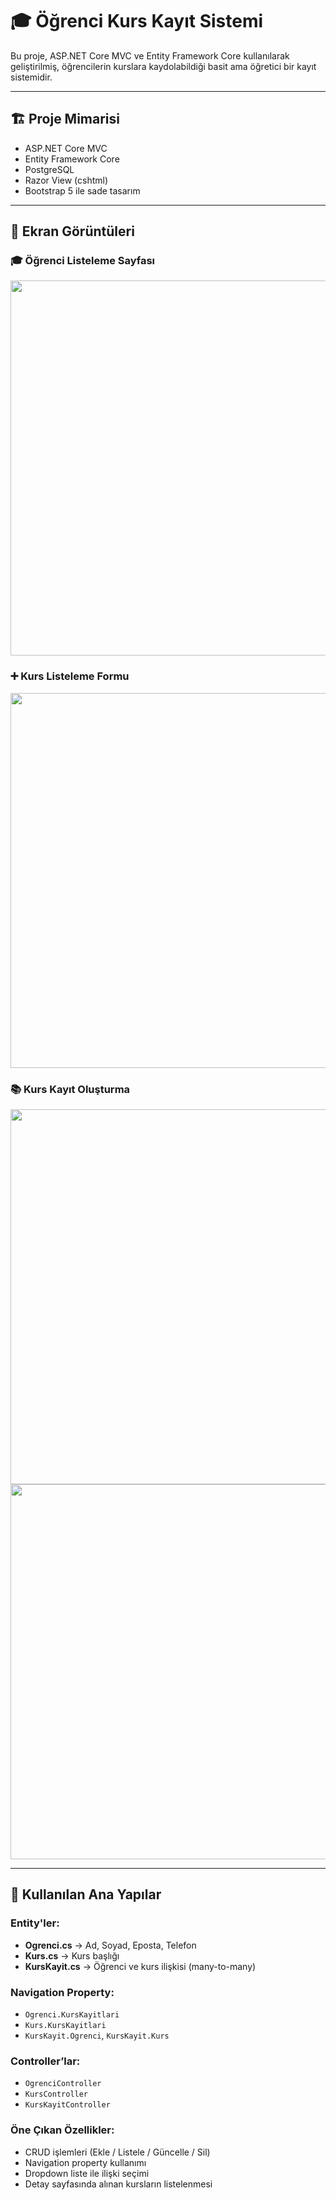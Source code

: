 # 🎓 Öğrenci Kurs Kayıt Sistemi

Bu proje, ASP.NET Core MVC ve Entity Framework Core kullanılarak geliştirilmiş, öğrencilerin kurslara kaydolabildiği basit ama öğretici bir kayıt sistemidir.

---

## 🏗️ Proje Mimarisi

- ASP.NET Core MVC
- Entity Framework Core
- PostgreSQL
- Razor View (cshtml)
- Bootstrap 5 ile sade tasarım

---

## 📸 Ekran Görüntüleri

### 🎓 Öğrenci Listeleme Sayfası

<img src="https://github.com/user-attachments/assets/c18fdc5e-56a5-4751-a269-1682a34cff62" width="600"/>

### ➕ Kurs Listeleme Formu

<img src ="https://github.com/user-attachments/assets/8e482a20-bb5c-4799-8308-6a38c86bf5dd" width =600/> 


### 📚 Kurs Kayıt Oluşturma

<img src="https://github.com/user-attachments/assets/141685ca-ffe8-4727-bed0-8697a1fd9f28" width="600"/>
<br/>
<img src="https://github.com/user-attachments/assets/f202d318-a4e0-4e1f-b7ac-fe1db7801660" width="600"/>

---

## 🔗 Kullanılan Ana Yapılar

### Entity'ler:
- **Ogrenci.cs** → Ad, Soyad, Eposta, Telefon
- **Kurs.cs** → Kurs başlığı
- **KursKayit.cs** → Öğrenci ve kurs ilişkisi (many-to-many)

### Navigation Property:
- `Ogrenci.KursKayitlari`
- `Kurs.KursKayitlari`
- `KursKayit.Ogrenci`, `KursKayit.Kurs`

### Controller’lar:
- `OgrenciController`
- `KursController`
- `KursKayitController`

### Öne Çıkan Özellikler:
- CRUD işlemleri (Ekle / Listele / Güncelle / Sil)
- Navigation property kullanımı
- Dropdown liste ile ilişki seçimi
- Detay sayfasında alınan kursların listelenmesi
